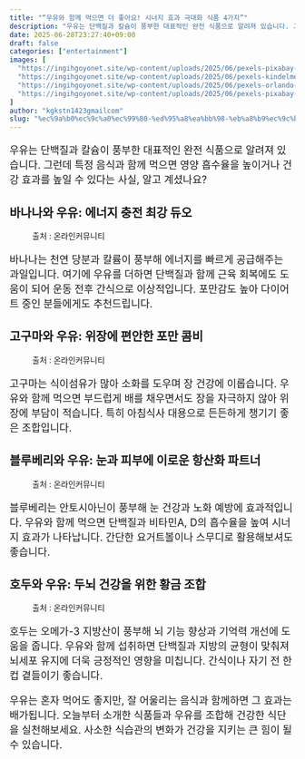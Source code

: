 ```yaml
---
title: "“우유와 함께 먹으면 더 좋아요! 시너지 효과 극대화 식품 4가지”"
description: "우유는 단백질과 칼슘이 풍부한 대표적인 완전 식품으로 알려져 있습니다. 그런데 특정 음식과 함께 먹으면 영양 흡수율을 높이거나 건강 효과를 높일 수 있다는 사실, 알고 계셨나요?"
date: 2025-06-28T23:27:40+09:00
draft: false
categories: ["entertainment"]
images: [
  "https://ingihgoyonet.site/wp-content/uploads/2025/06/pexels-pixabay-236010-1-1024x683.jpg"
  "https://ingihgoyonet.site/wp-content/uploads/2025/06/pexels-kindelmedia-7456548-1-1024x577.jpg"
  "https://ingihgoyonet.site/wp-content/uploads/2025/06/pexels-orlando-rey-28641-112775-1024x680.jpg"
  "https://ingihgoyonet.site/wp-content/uploads/2025/06/pexels-pixabay-38292-1-1024x680.jpg"
]
author: "kgkstn1423gmailcom"
slug: "%ec%9a%b0%ec%9c%a0%ec%99%80-%ed%95%a8%ea%bb%98-%eb%a8%b9%ec%9c%bc%eb%a9%b4-%eb%8d%94-%ec%a2%8b%ec%95%84%ec%9a%94-%ec%8b%9c%eb%84%88%ec%a7%80-%ed%9a%a8%ea%b3%bc-%ea%b7%b9%eb%8c%80%ed%99%94"
---
```


<p style="font-size:18px">우유는 단백질과 칼슘이 풍부한 대표적인 완전 식품으로 알려져 있습니다. 그런데 특정 음식과 함께 먹으면 영양 흡수율을 높이거나 건강 효과를 높일 수 있다는 사실, 알고 계셨나요?</p> <h2 >바나나와 우유: 에너지 충전 최강 듀오</h2> <figure ><img src="https://ingihgoyonet.site/wp-content/uploads/2025/06/pexels-pixabay-236010-1-1024x683.jpg" alt="" style="aspect-ratio:16/9;object-fit:cover"/><figcaption >출처 : 온라인커뮤니티</figcaption></figure> <p style="font-size:18px">바나나는 천연 당분과 칼륨이 풍부해 에너지를 빠르게 공급해주는 과일입니다. 여기에 우유를 더하면 단백질과 함께 근육 회복에도 도움이 되어 운동 전후 간식으로 이상적입니다. 포만감도 높아 다이어트 중인 분들에게도 추천드립니다.</p> <h2 >고구마와 우유: 위장에 편안한 포만 콤비</h2> <figure ><img src="https://ingihgoyonet.site/wp-content/uploads/2025/06/pexels-kindelmedia-7456548-1-1024x577.jpg" alt="" style="aspect-ratio:16/9;object-fit:cover"/><figcaption >출처 : 온라인커뮤니티</figcaption></figure> <p style="font-size:18px">고구마는 식이섬유가 많아 소화를 도우며 장 건강에 이롭습니다. 우유와 함께 먹으면 부드럽게 배를 채우면서도 장을 자극하지 않아 위장에 부담이 적습니다. 특히 아침식사 대용으로 든든하게 챙기기 좋은 조합입니다.</p> <h2 >블루베리와 우유: 눈과 피부에 이로운 항산화 파트너</h2> <figure ><img src="https://ingihgoyonet.site/wp-content/uploads/2025/06/pexels-orlando-rey-28641-112775-1024x680.jpg" alt="" style="aspect-ratio:16/9;object-fit:cover"/><figcaption >출처 : 온라인커뮤니티</figcaption></figure> <p style="font-size:18px">블루베리는 안토시아닌이 풍부해 눈 건강과 노화 예방에 효과적입니다. 우유와 함께 먹으면 단백질과 비타민A, D의 흡수율을 높여 시너지 효과가 나타납니다. 간단한 요거트볼이나 스무디로 활용해보셔도 좋습니다.</p> <h2 >호두와 우유: 두뇌 건강을 위한 황금 조합</h2> <figure ><img src="https://ingihgoyonet.site/wp-content/uploads/2025/06/pexels-pixabay-38292-1-1024x680.jpg" alt="" style="aspect-ratio:16/9;object-fit:cover"/><figcaption >출처 : 온라인커뮤니티</figcaption></figure> <p style="font-size:18px">호두는 오메가-3 지방산이 풍부해 뇌 기능 향상과 기억력 개선에 도움을 줍니다. 우유와 함께 섭취하면 단백질과 지방의 균형이 맞춰져 뇌세포 유지에 더욱 긍정적인 영향을 미칩니다. 간식이나 자기 전 한 컵 곁들이기 좋습니다.</p> <p style="font-size:18px">우유는 혼자 먹어도 좋지만, 잘 어울리는 음식과 함께하면 그 효과는 배가됩니다. 오늘부터 소개한 식품들과 우유를 조합해 건강한 식단을 실천해보세요. 사소한 식습관의 변화가 건강을 지키는 큰 힘이 될 수 있습니다.</p>